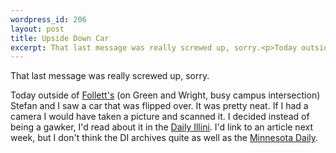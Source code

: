 ```yaml
--- 
wordpress_id: 206
layout: post
title: Upside Down Car
excerpt: That last message was really screwed up, sorry.<p>Today outside of <a href="http://www.folletts-e2.com/">Follett's</a> (on Green and Wright, busy campus intersection) Stefan and I saw a car that was flipped over.  It was pretty neat.  If I had a camera I would have taken a picture and scanned it.  I decided instead of being a gawker, I'd read about it in the <a href="http://www.illinimedia.com/di/">Daily Illini</a>.  I'd link to an article next week, but I don't think the DI archives quite as well as the <a href="http://www.daily.umn.edu/">Minnesota Daily</a>.
---
```

That last message was really screwed up, sorry.<p>Today outside of <a href="http://www.folletts-e2.com/">Follett's</a> (on Green and Wright, busy campus intersection) Stefan and I saw a car that was flipped over.  It was pretty neat.  If I had a camera I would have taken a picture and scanned it.  I decided instead of being a gawker, I'd read about it in the <a href="http://www.illinimedia.com/di/">Daily Illini</a>.  I'd link to an article next week, but I don't think the DI archives quite as well as the <a href="http://www.daily.umn.edu/">Minnesota Daily</a>.
